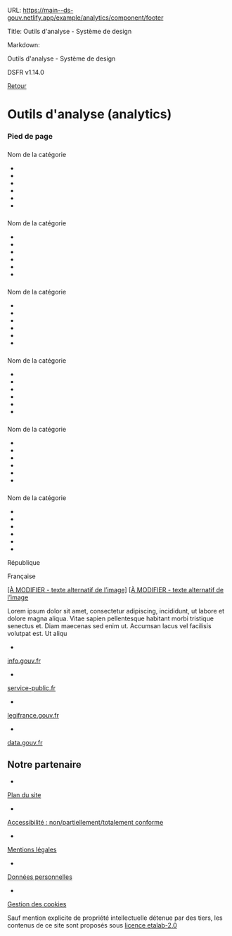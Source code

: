 URL:
https://main--ds-gouv.netlify.app/example/analytics/component/footer

Title:
Outils d'analyse - Système de design

Markdown:


Outils d'analyse - Système de design


DSFR v1.14.0


[Retour](../)


# Outils d'analyse (analytics)


### Pied de page


###
Nom de la catégorie


-


-


-


-


-


-


###
Nom de la catégorie


-


-


-


-


-


-


###
Nom de la catégorie


-


-


-


-


-


-


###
Nom de la catégorie


-


-


-


-


-


-


###
Nom de la catégorie


-


-


-


-


-


-


###
Nom de la catégorie


-


-


-


-


-


-


République

Française

[[À MODIFIER - texte alternatif de l’image]](/) [[À MODIFIER - texte alternatif de l’image](../../../../example/img/placeholder.16x9.png)


Lorem ipsum dolor sit amet, consectetur adipiscing, incididunt, ut labore et dolore magna aliqua. Vitae sapien pellentesque habitant morbi tristique senectus et. Diam maecenas sed enim ut. Accumsan lacus vel facilisis volutpat est. Ut aliqu

-
[info.gouv.fr](https://info.gouv.fr)


-
[service-public.fr](https://service-public.fr)


-
[legifrance.gouv.fr](https://legifrance.gouv.fr)


-
[data.gouv.fr](https://data.gouv.fr)


## Notre partenaire


-
[Plan du site](../)


-
[Accessibilité : non/partiellement/totalement conforme](../)


-
[Mentions légales](../)


-
[Données personnelles](../)


-
[Gestion des cookies](../)


Sauf mention explicite de propriété intellectuelle détenue par des tiers, les contenus de ce site sont proposés sous [licence etalab-2.0](https://github.com/etalab/licence-ouverte/blob/master/LO.md)